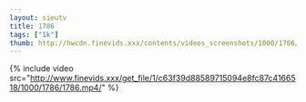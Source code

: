 ```yaml
--- 
layout: sieutv
title: 1786
tags: ["1k"]
thumb: http://hwcdn.finevids.xxx/contents/videos_screenshots/1000/1786/preview.mp4.jpg
---
```

{% include video src="http://www.finevids.xxx/get_file/1/c63f39d88589715094e8fc87c4166518/1000/1786/1786.mp4/" %} 
